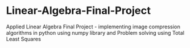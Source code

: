 # Linear-Algebra-Final-Project
Applied Linear Algebra Final Project - implementing image compression algorithms in python using numpy library and Problem solving using Total Least Squares
